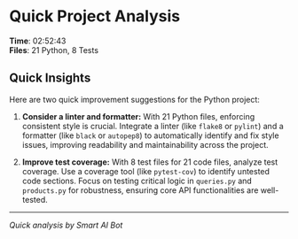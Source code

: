 # Quick Project Analysis

**Time**: 02:52:43  
**Files**: 21 Python, 8 Tests

## Quick Insights

Here are two quick improvement suggestions for the Python project:

1.  **Consider a linter and formatter:** With 21 Python files, enforcing consistent style is crucial. Integrate a linter (like `flake8` or `pylint`) and a formatter (like `black` or `autopep8`) to automatically identify and fix style issues, improving readability and maintainability across the project.

2.  **Improve test coverage:** With 8 test files for 21 code files, analyze test coverage. Use a coverage tool (like `pytest-cov`) to identify untested code sections. Focus on testing critical logic in `queries.py` and `products.py` for robustness, ensuring core API functionalities are well-tested.


---
*Quick analysis by Smart AI Bot*
